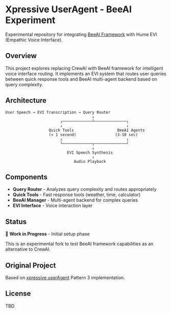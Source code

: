 # Xpressive UserAgent - BeeAI Experiment

Experimental repository for integrating [BeeAI Framework](https://github.com/i-am-bee/beeai-framework) with Hume EVI (Empathic Voice Interface).

## Overview

This project explores replacing CrewAI with BeeAI framework for intelligent voice interface routing. It implements an EVI system that routes user queries between quick response tools and BeeAI multi-agent backend based on query complexity.

## Architecture

```
User Speech → EVI Transcription → Query Router
                                      ↓
                        ┌─────────────┴──────────────┐
                        ↓                            ↓
                   Quick Tools                   BeeAI Agents
                   (< 1 second)                 (3-10 sec)
                        ↓                            ↓
                        └─────────────┬──────────────┘
                                      ↓
                           EVI Speech Synthesis
                                      ↓
                              Audio Playback
```

## Components

- **Query Router** - Analyzes query complexity and routes appropriately
- **Quick Tools** - Fast response tools (weather, time, calculator)
- **BeeAI Manager** - Multi-agent backend for complex queries
- **EVI Interface** - Voice interaction layer

## Status

🚧 **Work in Progress** - Initial setup phase

This is an experimental fork to test BeeAI framework capabilities as an alternative to CrewAI.

## Original Project

Based on [xpressive userAgent](https://github.com/chandc/xpressive-useragent) Pattern 3 implementation.

## License

TBD
